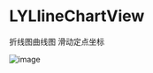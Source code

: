 # LYLIineChartView
折线图曲线图 滑动定点坐标

![image](https://github.com/PilotLee/LYLineChartView/raw/master/demoImage.png)

